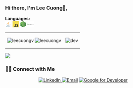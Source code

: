 ### Hi there, I'm Lee Cuong👦,

**Languages:**  
<code><img height="20" src="https://github.com/leecuongv/leecuongv/blob/main/java-icon.png"></code>
<code><img height="20" src="https://raw.githubusercontent.com/github/explore/80688e429a7d4ef2fca1e82350fe8e3517d3494d/topics/javascript/javascript.png"></code>
<code><img height="20" src="https://raw.githubusercontent.com/github/explore/80688e429a7d4ef2fca1e82350fe8e3517d3494d/topics/nodejs/nodejs.png"></code>
<code><img height="20" src="https://raw.githubusercontent.com/github/explore/80688e429a7d4ef2fca1e82350fe8e3517d3494d/topics/mongodb/mongodb.png"></code>

<table style="width:100%;">
  <tr>
    <td>
      <img src="https://github-readme-stats.vercel.app/api/top-langs/?username=leecuongv&bg_color=FFFFFF00&text_color=179fa3&layout=compact&hide=CSS&langs_count=10&custom_title=Top%20programing%20language%20used%20!" alt="leecuongv" width="50%"/>
      <img src="https://github-readme-stats.vercel.app/api?username=leecuongv&bg_color=FFFFFF00&text_color=179fa3&show_icons=true&count_private=true&include_all_commits=true&custom_title=Works%20on%20Github" alt="leecuongv" width="50%"/>
    </td>
    <td>
      <p align="center"> 
        <img src="https://media.giphy.com/media/l0Iyn34fotpL8K9wI/giphy.gif" alt="dev" width="100%"/>
      </p>
    </td>
  </tr>
</table>


![](https://komarev.com/ghpvc/?username=leecuongv)

<h3> 🤝🏻 Connect with Me </h3>

<p align="center">
<a href="https://www.linkedin.com/in/leecuongv/"><img alt="LinkedIn" src="https://img.shields.io/badge/LinkedIn-LeeCuongv%20-blue?style=flat-square&logo=linkedin" style="height: 30px;"</a>
<a href="mailto:vancuongle65@gmail.com"><img alt="Email" src="https://img.shields.io/badge/Email-vancuongle65@gmail.com-blue?style=flat-square&logo=gmail" style="height: 30px;"></a>
<a href="https://g.dev/leecuongv"><img alt="Google for Developer" src="https://www.gstatic.com/devrel-devsite/prod/v85aee14ad439a087d9e958f223735d57cdfda16a7f6497504c9ce4a10dce0396/developers/images/lockup-new.svg" style="height: 30px;"></a>
</p>


